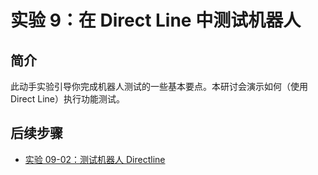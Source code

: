 ﻿---
lab:
    title: '实验 9：在 Direct Line 中测试机器人'
    module: '模块 2:创建机器人'
---

# 实验 9：在 Direct Line 中测试机器人

## 简介

此动手实验引导你完成机器人测试的一些基本要点。本研讨会演示如何（使用 Direct Line）执行功能测试。

## 后续步骤

-   [实验 09-02：测试机器人 Directline](../Lab9-Test_Bots_DirectLine/02-Test_Bots_DirectLine.md)